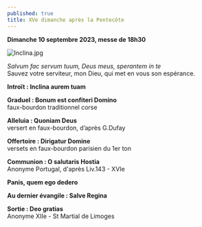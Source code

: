 ```yaml
---
published: true
title: XVe dimanche après la Pentecôte
---
```

**Dimanche 10 septembre 2023, messe de 18h30**

![Inclina.jpg]({{site.baseurl}}/images/Inclina.jpg)

*Salvum fac servum tuum, Deus meus, sperantem in te*  
Sauvez votre serviteur, mon Dieu, qui met en vous son espérance.

**Introït : Inclina aurem tuam**

**Graduel : Bonum est confiteri Domino**  
faux-bourdon traditionnel corse

**Alleluia : Quoniam Deus**  
versert en faux-bourdon, d’après G.Dufay

**Offertoire : Dirigatur Domine**  
versets en faux-bourdon parisien du 1er ton

**Communion : O salutaris Hostia**  
Anonyme Portugal, d'après Liv.143 - XVIe

**Panis, quem ego dedero**

**Au dernier évangile : Salve Regina**

**Sortie : Deo gratias**  
Anonyme XIIe - St Martial de Limoges
